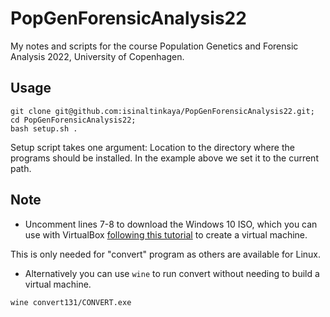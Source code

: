 # PopGenForensicAnalysis22
My notes and scripts for the course Population Genetics and Forensic Analysis 2022, University of Copenhagen.

## Usage

```
git clone git@github.com:isinaltinkaya/PopGenForensicAnalysis22.git;
cd PopGenForensicAnalysis22;
bash setup.sh .
```

Setup script takes one argument: Location to the directory where the programs should be installed. In the example above we set it to the current path.


## Note

- Uncomment lines  7-8 to download the Windows 10 ISO, which you can use with VirtualBox [following this tutorial](https://www.virtualbox.org/manual/ch01.html) to create a virtual machine.

This is only needed for "convert" program as others are available for Linux.

- Alternatively you can use `wine` to run convert without needing to build a virtual machine.

```
wine convert131/CONVERT.exe
```

